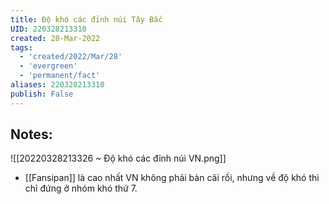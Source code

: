 ```yaml
---
title: Độ khó các đỉnh núi Tây Bắc
UID: 220328213310
created: 28-Mar-2022
tags:
  - 'created/2022/Mar/28'
  - 'evergreen'
  - 'permanent/fact'
aliases: 220328213310
publish: False
---
```

## Notes:
![[20220328213326 ~ Độ khó các đỉnh núi VN.png]]
- [[Fansipan]] là cao nhất VN không phải bàn cãi rồi, nhưng về độ khó thì chỉ đứng ở nhóm khó thứ 7.